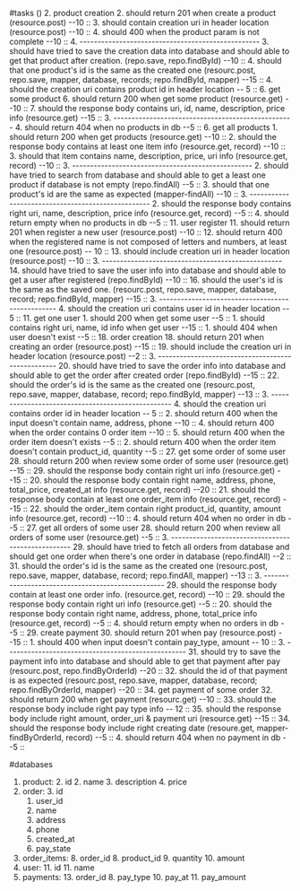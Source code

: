 #tasks ()
2. product creation
	2. should return 201 when create a product  (resource.post)  --10 ::
	3. should contain creation uri in header location (resource.post) --10 ::
	4. should 400 when the product param is not complete --10 ::
	4. --------------------------------------------------
	3. should have tried to save the creation data into database and should able to get that product after creation. (repo.save, repo.findById) --10 ::
	4. should that one product's id is the same as the created one (resourc.post, repo.save, mapper, database, records; repo.findById, mapper) --15 ::
	4. should the creation uri contains product id in header location -- 5 ::
6. get some product
	6. should return 200 when get some product (resource.get) --10 ::
	7. should the response body contains uri, id, name, description, price info (resource.get) --15 ::
	3. --------------------------------------------------
	4. should return 404 when no products in db --5 ::
6. get all products
	1. should return 200 when get products (resource.get) --10 ::
	2. should the response body contains at least  one item info (resource.get, record) --10 ::
	3. should that item contains name, description, price, uri info (resource.get, record) --10 ::
	3. --------------------------------------------------
	2. should have tried to search from database and should able to get a least one product if database is not empty (repo.findAll) --5 ::
	3. should that one product's id are the same as expected (mapper-findAll) --10 ::
	3. --------------------------------------------------
	2. should the response body contains right uri, name, description, price info (resource.get, record) --5 ::
	4. should return empty when no products in db --5 ::
11. user register
	11. should return 201 when register a new user (resource.post) --10 ::
	12. should return 400 when the registered name is not composed of letters and numbers, at least one (resource.post) -- 10 ::
	13. should include creation uri in header location (resource.post) --10 ::
	3. --------------------------------------------------
	14. should have tried to save the user info into database and should able to get a user after registered (repo.findById) --10 ::
	16. should the user's id is the same as the saved one. (resourc.post, repo.save, mapper, database, record; repo.findById, mapper) --15 ::
	3. -------------------------------------------------
	4. should the creation uri contains user id in header location -- 5 ::
11. get one user
    1. should 200 when get some user --5 ::
    1. should contains right uri, name, id info when get user --15 ::
    1. should 404 when user doesn't exist --5 ::
18. order creation
	18. should return 201 when creating an order (resource.post) --15 ::
	19. should include the creation uri in header location (resource.post) --2 ::
	3. --------------------------------------------------
	20. should have tried to save the order info into database and should able to get the order after created order (repo.findById) --15 ::
	22. should the order's id is the same as the created one (resourc.post, repo.save, mapper, database, record; repo.findById, mapper) --13 ::
	3. --------------------------------------------------
	4. should the creation uri contains order id in header location -- 5 ::
	2. should return 400 when the input doesn't contain name, address, phone --10 ::
	4. should return 400 when the order contains 0 order item --10 ::
	5. should return 400 when the order item doesn't exists --5 ::
	2. should return 400 when the order item doesn't contain product\_id, quantity --5 ::
27. get some order of some user
	28. should return 200 when review some order of some user (resource.get) --15 ::
	29. should the response body contain right uri info (resource.get) --15 ::
 	20. should the response body contain right name, address, phone, total\_price, created\_at info (resource.get, record) --20 ::
 	21. should the response body contain at least one order_item info (resource.get, record) --15 ::
 	22. should the order\_item contain right product_id, quantity, amount info (resource.get, record) --10 ::
	4. should return 404 when no order in db --5 ::
27. get all orders of some user
	28. should return 200 when review all orders of some user (resource.get) --5 ::
	3. --------------------------------------------------
	29. should have tried to fetch all orders from database and should get one order when there's one order in database (repo.findAll) --2 ::
	31. should the order's id is the same as the created one (resourc.post, repo.save, mapper, database, record; repo.findAll, mapper) --13 ::
	3. --------------------------------------------------
	29. should the response body contain at least one order info. (resource.get, record)  --10 ::
    29. should the response body contain right uri info (resource.get) --5 ::
    20. should the response body contain right name, address, phone, total\_price info (resource.get, record) --5 ::
	4. should return empty when no orders in db --5 ::
29. create payment
	30. should return 201 when pay (resource.post) --15 ::
	1. should 400 when input doesn't contain pay_type, amount -- 10 ::
	3. --------------------------------------------------
	31. should try to save the payment info into database and should able to get that payment after pay (resourc.post, repo.findByOrderId) --20 ::
	32. should the id of that payment is as expected (resourc.post, repo.save, mapper, database, record; repo.findByOrderId, mapper) --20 ::
34. get payment of some order
	32. should return 200 when get payment (resourc.get) --10 ::
	33. should the response body include right pay type info -- 12 ::
	35. should the response body include right amount, order_uri & payment uri (resource.get) --15 ::
	34. should the response body include right creating date (resoure.get, mapper-findByOrderId, record) --5 ::
	4. should return 404 when no payment in db --5 ::

#databases
1. product: 
	2. id
	2. name
	3. description
	4. price
2. order:
	3. 	id
	1. user_id
	3. name
	4. address
	5. phone
	7. created_at
	9. pay_state
7. order_items:
	8. order_id
	8. product_id
	9. quantity
	10. amount
10. user:
	11. id
	11. name
12. payments:
	13. order_id
	8. pay_type
	10. pay_at
	11. pay_amount


	




